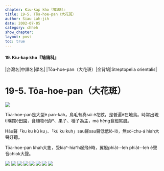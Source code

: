 ```yaml
---
chapter: Kiu-kap kho『鳩鴿科』
title: 19-5. Tōa-hoe-pan（大花斑）
author: Siau Lah-jih
date: 2002-07-05
category: chheh
show_chapter: 
layout: post
toc: true
---
```


#### 19. Kiu-kap kho『鳩鴿科』


|台灣名|中譯名|學名|
|Tōa-hoe-pan（大花斑）|金背鳩|Streptopelia orientalis|


# 19-5. Tōa-hoe-pan（大花斑）


![](../too5/19/19-5-2.Tōa-hoe-pan.jpg)


Tōa-hoe-pan是大型ê pan-kah，鳥毛有真súi ê花紋，是普遍ê在地鳥。時常出現tī曠闊ê田園，食植物ê幼íⁿ、果子、種子為主，mā hèng食細尾蟲。

Háu聲「ku ku kū ku」、「kù ku kuh」sau聲sau聲低低lô-lô，無sò͘-chu-á hiah大聲好聽。
 
Tōa-hoe-pan khah大隻，受kiaⁿ-hiaⁿh起飛ê時，翼股phia̍t--leh phia̍t--leh ê聲音chiok大聲。



![](../too5/19/19-5-9.Tōa-hoe-pan.jpg)
![](../too5/19/19-5-1.Tōa-hoe-pan.jpg)
![](../too5/19/19-5-3.Tōa-hoe-pan.jpg)
![](../too5/19/19-5-4.Tōa-hoe-pan.jpg)
![](../too5/19/19-5-5.Tōa-hoe-pan.jpg)
![](../too5/19/19-5-6.Tōa-hoe-pan.jpg)
![](../too5/19/19-5-7.Tōa-hoe-pan.jpg)
![](../too5/19/19-5-8.Tōa-hoe-pan.jpg)



